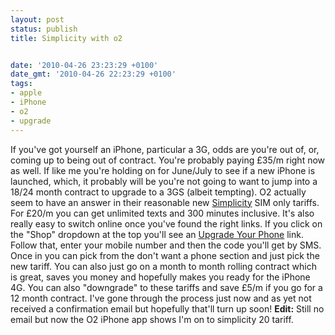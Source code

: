 ```yaml
---
layout: post
status: publish
title: Simplicity with o2


date: '2010-04-26 23:23:29 +0100'
date_gmt: '2010-04-26 22:23:29 +0100'
tags:
- apple
- iPhone
- o2
- upgrade
---
```

If you've got yourself an iPhone, particular a 3G, odds are you're out of, or, coming up to being out of contract. You're probably paying &pound;35/m right now as well. If like me you're holding on for June/July to see if a new iPhone is launched, which, it probably will be you're not going to want to jump into a 18/24 month contract to upgrade to a 3GS (albeit tempting). O2 actually seem to have an answer in their reasonable new <a href="http://shop.o2.co.uk/tariffs/simplicity/iphone/1_month" target="_blank">Simplicity</a> SIM only tariffs. For &pound;20/m you can get unlimited texts and 300 minutes inclusive.
It's also really easy to switch online once you've found the right links. If you click on the "Shop" dropdown at the top you'll see an <a href="http://shop.o2.co.uk/Mobile_Phone_Upgrades" target="_blank">Upgrade Your Phone</a> link. Follow that, enter your mobile number and then the code you'll get by SMS. Once in you can pick from the don't want a phone section and just pick the new tariff. You can also just go on a month to month rolling contract which is great, saves you money and hopefully makes you ready for the iPhone 4G. You can also "downgrade" to these tariffs and save &pound;5/m if you go for a 12 month contract.
I've gone through the process just now and as yet not received a confirmation email but hopefully that'll turn up soon!
<strong>Edit:</strong> Still no email but now the O2 iPhone app shows I'm on to simplicity 20 tariff. 

